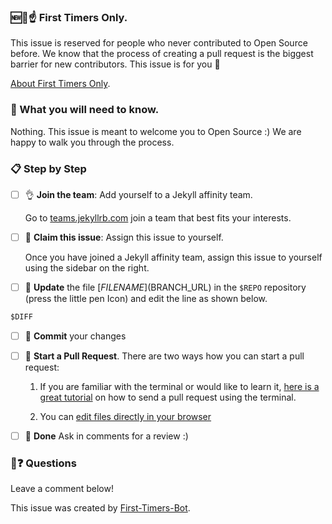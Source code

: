 ### 🆕🐥☝ First Timers Only.

This issue is reserved for people who never contributed to Open Source before. We know that the process of creating a pull request is the biggest barrier for new contributors. This issue is for you 💝

[About First Timers Only](http://www.firsttimersonly.com/).

### 🤔 What you will need to know.

Nothing. This issue is meant to welcome you to Open Source :) We are happy to walk you through the process.

### 📋 Step by Step

- [ ] 👌 **Join the team**: Add yourself to a Jekyll affinity team.

  Go to [teams.jekyllrb.com](https://teams.jekyllrb.com/) join a team that best fits your interests.

- [ ] 🙋 **Claim this issue**: Assign this issue to yourself.

  Once you have joined a Jekyll affinity team, assign this issue to yourself using the sidebar on the right.

- [ ] 📝 **Update** the file [$FILENAME]($BRANCH_URL) in the `$REPO` repository (press the little pen Icon) and edit the line as shown below.


```diff
$DIFF
```


- [ ] 💾 **Commit** your changes

- [ ] 🔀 **Start a Pull Request**. There are two ways how you can start a pull request:

  1. If you are familiar with the terminal or would like to learn it, [here is a great tutorial](https://egghead.io/series/how-to-contribute-to-an-open-source-project-on-github) on how to send a pull request using the terminal.

  2. You can [edit files directly in your browser](https://help.github.com/articles/editing-files-in-your-repository/)

- [ ] 🏁 **Done** Ask in comments for a review :)

### 🤔❓ Questions

Leave a comment below!


This issue was created by [First-Timers-Bot](https://github.com/hoodiehq/first-timers-bot).

